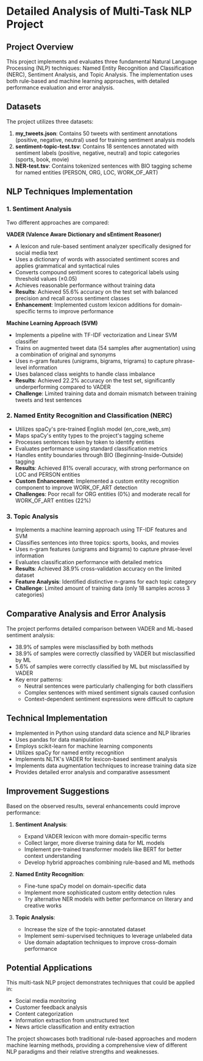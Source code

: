 # **Detailed Analysis of Multi-Task NLP Project**

## **Project Overview**

This project implements and evaluates three fundamental Natural Language Processing (NLP) techniques: Named Entity Recognition and Classification (NERC), Sentiment Analysis, and Topic Analysis. The implementation uses both rule-based and machine learning approaches, with detailed performance evaluation and error analysis.

## **Datasets**

The project utilizes three datasets:

1. **my_tweets.json**: Contains 50 tweets with sentiment annotations (positive, negative, neutral) used for training sentiment analysis models
2. **sentiment-topic-test.tsv**: Contains 18 sentences annotated with sentiment labels (positive, negative, neutral) and topic categories (sports, book, movie)  
3. **NER-test.tsv**: Contains tokenized sentences with BIO tagging scheme for named entities (PERSON, ORG, LOC, WORK\_OF\_ART)

## **NLP Techniques Implementation**

### **1\. Sentiment Analysis**

Two different approaches are compared:

**VADER (Valence Aware Dictionary and sEntiment Reasoner)**

* A lexicon and rule-based sentiment analyzer specifically designed for social media text  
* Uses a dictionary of words with associated sentiment scores and applies grammatical and syntactical rules  
* Converts compound sentiment scores to categorical labels using threshold values (±0.05)  
* Achieves reasonable performance without training data
* **Results**: Achieved 55.6% accuracy on the test set with balanced precision and recall across sentiment classes
* **Enhancement**: Implemented custom lexicon additions for domain-specific terms to improve performance

**Machine Learning Approach (SVM)**

* Implements a pipeline with TF-IDF vectorization and Linear SVM classifier  
* Trains on augmented tweet data (54 samples after augmentation) using a combination of original and synonyms
* Uses n-gram features (unigrams, bigrams, trigrams) to capture phrase-level information
* Uses balanced class weights to handle class imbalance
* **Results**: Achieved 22.2% accuracy on the test set, significantly underperforming compared to VADER
* **Challenge**: Limited training data and domain mismatch between training tweets and test sentences

### **2\. Named Entity Recognition and Classification (NERC)**

* Utilizes spaCy's pre-trained English model (en\_core\_web\_sm)  
* Maps spaCy's entity types to the project's tagging scheme  
* Processes sentences token by token to identify entities  
* Evaluates performance using standard classification metrics  
* Handles entity boundaries through BIO (Beginning-Inside-Outside) tagging
* **Results**: Achieved 81% overall accuracy, with strong performance on LOC and PERSON entities
* **Custom Enhancement**: Implemented a custom entity recognition component to improve WORK_OF_ART detection
* **Challenges**: Poor recall for ORG entities (0%) and moderate recall for WORK_OF_ART entities (22%)

### **3\. Topic Analysis**

* Implements a machine learning approach using TF-IDF features and SVM  
* Classifies sentences into three topics: sports, books, and movies  
* Uses n-gram features (unigrams and bigrams) to capture phrase-level information  
* Evaluates classification performance with detailed metrics
* **Results**: Achieved 38.9% cross-validation accuracy on the limited dataset
* **Feature Analysis**: Identified distinctive n-grams for each topic category
* **Challenge**: Limited amount of training data (only 18 samples across 3 categories)

## **Comparative Analysis and Error Analysis**

The project performs detailed comparison between VADER and ML-based sentiment analysis:

* 38.9% of samples were misclassified by both methods
* 38.9% of samples were correctly classified by VADER but misclassified by ML
* 5.6% of samples were correctly classified by ML but misclassified by VADER
* Key error patterns:
  * Neutral sentences were particularly challenging for both classifiers
  * Complex sentences with mixed sentiment signals caused confusion
  * Context-dependent sentiment expressions were difficult to capture

## **Technical Implementation**

* Implemented in Python using standard data science and NLP libraries  
* Uses pandas for data manipulation  
* Employs scikit-learn for machine learning components  
* Utilizes spaCy for named entity recognition  
* Implements NLTK's VADER for lexicon-based sentiment analysis
* Implements data augmentation techniques to increase training data size
* Provides detailed error analysis and comparative assessment

## **Improvement Suggestions**

Based on the observed results, several enhancements could improve performance:

1. **Sentiment Analysis**:
   * Expand VADER lexicon with more domain-specific terms
   * Collect larger, more diverse training data for ML models
   * Implement pre-trained transformer models like BERT for better context understanding
   * Develop hybrid approaches combining rule-based and ML methods

2. **Named Entity Recognition**:
   * Fine-tune spaCy model on domain-specific data
   * Implement more sophisticated custom entity detection rules
   * Try alternative NER models with better performance on literary and creative works

3. **Topic Analysis**:
   * Increase the size of the topic-annotated dataset
   * Implement semi-supervised techniques to leverage unlabeled data
   * Use domain adaptation techniques to improve cross-domain performance

## **Potential Applications**

This multi-task NLP project demonstrates techniques that could be applied in:

* Social media monitoring  
* Customer feedback analysis  
* Content categorization  
* Information extraction from unstructured text  
* News article classification and entity extraction

The project showcases both traditional rule-based approaches and modern machine learning methods, providing a comprehensive view of different NLP paradigms and their relative strengths and weaknesses.
